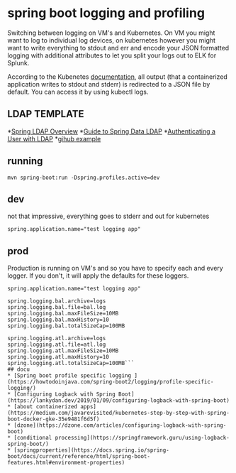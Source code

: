 # spring boot logging and profiling

Switching between logging on VM's and Kubernetes. On VM you might want to log to individual log devices, on kubernetes however you might want to write everything to stdout and err and encode your JSON formatted logging with additional attributes to let you split your logs out to ELK for Splunk.

According to the Kubenetes [documentation](https://kubernetes.io/docs/concepts/cluster-administration/logging/), all output (that a containerized application writes to stdout and stderr) is redirected to a JSON file by default. You can access it by using kubectl logs.


## LDAP TEMPLATE

*[Spring LDAP Overview](https://www.baeldung.com/spring-ldap)
*[Guide to Spring Data LDAP](https://www.baeldung.com/spring-data-ldap)
*[Authenticating a User with LDAP](https://spring.io/guides/gs/authenticating-ldap/)
*[gihub example](https://github.com/eugenp/tutorials/tree/master/spring-ldap)


## running
```
mvn spring-boot:run -Dspring.profiles.active=dev
```
## dev
not that impressive, everything goes to stderr and out for kubernetes

```
spring.application.name="test logging app"

```

## prod
Production is running on VM's and so you have to specify each and every logger. If you don't, it will apply the defaults for these loggers.

```
spring.application.name="test logging app"

spring.logging.bal.archive=logs
spring.logging.bal.file=bal.log
spring.logging.bal.maxFileSize=10MB
spring.logging.bal.maxHistory=10
spring.logging.bal.totalSizeCap=100MB

spring.logging.atl.archive=logs
spring.logging.atl.file=atl.log
spring.logging.atl.maxFileSize=10MB
spring.logging.atl.maxHistory=10
spring.logging.atl.totalSizeCap=100MB```
## docu
* [Spring boot profile specific logging	](https://howtodoinjava.com/spring-boot2/logging/profile-specific-logging/)
* [Configuring Logback with Spring Boot](https://lankydan.dev/2019/01/09/configuring-logback-with-spring-boot)
* [about containerized apps](https://medium.com/javarevisited/kubernetes-step-by-step-with-spring-boot-docker-gke-35e9481f6d5f)
* [dzone](https://dzone.com/articles/configuring-logback-with-spring-boot)
* [conditional processing](https://springframework.guru/using-logback-spring-boot/)
* [springproperties](https://docs.spring.io/spring-boot/docs/current/reference/html/spring-boot-features.html#environment-properties)